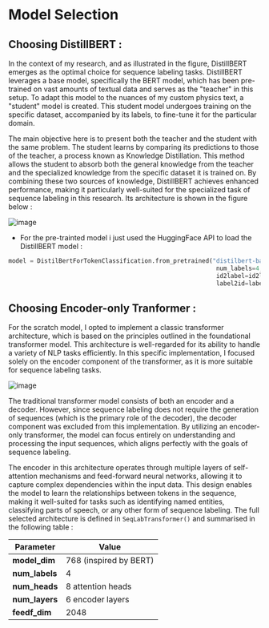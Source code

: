 # Model Selection 

## Choosing DistillBERT : 

In the context of my research, and as illustrated in the figure, DistillBERT emerges as the optimal choice for sequence labeling tasks. DistillBERT leverages a base model, specifically the BERT model, which has been pre-trained on vast amounts of textual data and serves as the "teacher" in this setup. To adapt this model to the nuances of my custom physics text, a "student" model is created. This student model undergoes training on the specific dataset, accompanied by its labels, to fine-tune it for the particular domain.

The main objective here is to present both the teacher and the student with the same problem. The student learns by comparing its predictions to those of the teacher, a process known as Knowledge Distillation. This method allows the student to absorb both the general knowledge from the teacher and the specialized knowledge from the specific dataset it is trained on. By combining these two sources of knowledge, DistillBERT achieves enhanced performance, making it particularly well-suited for the specialized task of sequence labeling in this research. Its architecture is shown in the figure below : 


![image](https://github.com/user-attachments/assets/94e53ea0-f6c8-4662-8ffa-9bf7e6d57928)


- For the pre-trainted model i just used the HuggingFace API  to load the DistillBERT model  :

```python
model = DistilBertForTokenClassification.from_pretrained("distilbert-base-uncased",  
                                                          num_labels=4,  
                                                          id2label=id2label,
                                                          label2id=label2id)
```

## Choosing Encoder-only Tranformer : 

For the scratch model, I opted to implement a classic transformer architecture, which is based on the principles outlined in the foundational transformer model. This architecture is well-regarded for its ability to handle a variety of NLP tasks efficiently. In this specific implementation, I focused solely on the encoder component of the transformer, as it is more suitable for sequence labeling tasks.

![image](https://github.com/user-attachments/assets/353dfd53-1d81-4d13-8ec6-654d86b8fd7b)


The traditional transformer model consists of both an encoder and a decoder. However, since sequence labeling does not require the generation of sequences (which is the primary role of the decoder), the decoder component was excluded from this implementation. By utilizing an encoder-only transformer, the model can focus entirely on understanding and processing the input sequences, which aligns perfectly with the goals of sequence labeling.

The encoder in this architecture operates through multiple layers of self-attention mechanisms and feed-forward neural networks, allowing it to capture complex dependencies within the input data. This design enables the model to learn the relationships between tokens in the sequence, making it well-suited for tasks such as identifying named entities, classifying parts of speech, or any other form of sequence labeling. The full selected architecture is defined in `SeqLabTransformer()` and summarised in the following table : 


| **Parameter**   | **Value**                  |
|-----------------|----------------------------|
| **model_dim**   | 768 (inspired by BERT)      |
| **num_labels**  | 4                          |
| **num_heads**   | 8 attention heads          |
| **num_layers**  | 6 encoder layers           |
| **feedf_dim**   | 2048                       |

